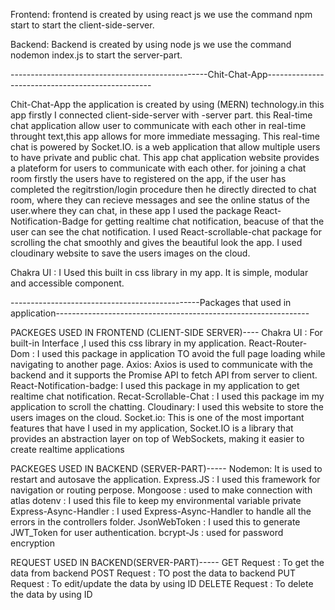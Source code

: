 Frontend: frontend is created by using react js
we use the command npm start to start the client-side-server.

Backend: Backend is created by using node js
we use the command nodemon index.js to start the server-part.

-------------------------------------------------Chit-Chat-App-------------------------------------------------

Chit-Chat-App the application is created by using (MERN) technology.in this app firstly I connected client-side-server with -server part.
this Real-time chat application allow user to communicate with each other in real-time throught text,this app allows for more immediate messaging.
This real-time chat is powered by Socket.IO. is a web application that allow multiple users to have private and public chat.
This app chat application website provides a plateform for users to communicate with each other. for joining a chat room firstly the users have to registered on the app, if the user has completed the regitrstion/login procedure then he directly directed to chat room, where they can recieve messages and see the online status of the user.where they can chat, in these app I used the package React-Notification-Badge for getting realtime
chat notification, beacuse of that the user can see the chat notification.
I used React-scrollable-chat package for scrolling the chat smoothly and gives the beautiful look the app. I used cloudinary website to save the users images on the cloud.

Chakra UI : I Used this built in css library in my app. It is simple, modular and accessible component.

-----------------------------------------------Packages that used in application---------------------------------------------------------------

PACKEGES USED IN FRONTEND (CLIENT-SIDE SERVER)----
Chakra UI : For built-in Interface ,I used this css library in my application.
React-Router-Dom : I used this package in application TO avoid the full page loading while navigating to another page.
Axios: Axios is used to communicate with the backend and it supports the Promise API to fetch API from server to client.
React-Notification-badge: I used this package in my application to get realtime chat notification.
Recat-Scrollable-Chat : I used this package im my application to scroll the chatting.
Cloudinary: I used this website to store the users images on the cloud.
Socket.io: This is one of the most important features that have I used in my application, Socket.IO is a library that provides an abstraction layer on top of WebSockets, making it easier to create realtime applications

PACKEGES USED IN BACKEND (SERVER-PART)-----
Nodemon: It is used to restart and autosave the application.
Express.JS : I used this framework for navigation or routing perpose.
Mongoose : used to make connection with atlas
dotenv : I used this file to keep my environmental variable private
Express-Async-Handler : I used Express-Async-Handler to handle all the errors in the controllers folder.
JsonWebToken : I used this to generate JWT_Token for user authentication.
bcrypt-Js : used for password encryption

REQUEST USED IN BACKEND(SERVER-PART)-----
GET Request : To get the data from backend
POST Request : TO post the data to backend
PUT Request : To edit/update the data by using ID
DELETE Request : To delete the data by using ID
